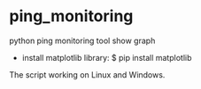 # ping_monitoring
python ping monitoring tool show graph 

* install matplotlib library:
  $ pip install matplotlib
  
The script working on Linux and Windows.
